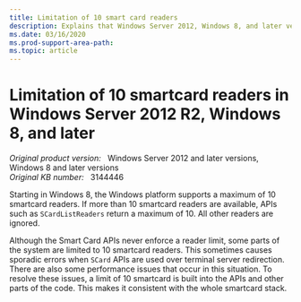 ```yaml
---
title: Limitation of 10 smart card readers
description: Explains that Windows Server 2012, Windows 8, and later versions of Windows Server and Windows are limited to using 10 smartcard readers.
ms.date: 03/16/2020
ms.prod-support-area-path: 
ms.topic: article
---
```

# Limitation of 10 smartcard readers in Windows Server 2012 R2, Windows 8, and later

_Original product version:_ &nbsp; Windows Server 2012 and later versions, Windows 8 and later versions  
_Original KB number:_ &nbsp; 3144446

Starting in Windows 8, the Windows platform supports a maximum of 10 smartcard readers. If more than 10 smartcard readers are available, APIs such as `SCardListReaders` return a maximum of 10. All other readers are ignored.

Although the Smart Card APIs never enforce a reader limit, some parts of the system are limited to 10 smartcard readers. This sometimes causes sporadic errors when `SCard` APIs are used over terminal server redirection. There are also some performance issues that occur in this situation. To resolve these issues, a limit of 10 smartcard is built into the APIs and other parts of the code. This makes it consistent with the whole smartcard stack.
